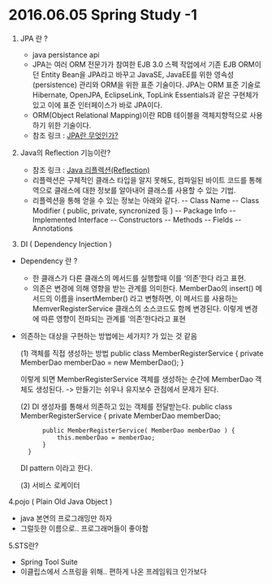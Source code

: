 # 2016.06.05  Spring Study -1

1. JPA 란 ? 
	- java persistance api
	- JPA는 여러 ORM 전문가가 참여한 EJB 3.0 스펙 작업에서 기존 EJB ORM이던 Entity Bean을 JPA라고 바꾸고 JavaSE, JavaEE를 위한 영속성(persistence) 관리와 ORM을 위한 표준 기술이다. JPA는 ORM 표준 기술로 Hibernate, OpenJPA, EclipseLink, TopLink Essentials과 같은 구현체가 있고 이에 표준 인터페이스가 바로 JPA이다.
	-  ORM(Object Relational Mapping)이란 RDB 테이블을 객체지향적으로 사용하기 위한 기술이다.
	-  참조 링크 : [JPA란 무엇인가?](http://blog.woniper.net/255)

2. Java의 Reflection 기능이란?
	- 참조 링크 : [Java 리플렉션(Reflection)](http://hiddenviewer.tistory.com/114)
	- 리플렉션은 구체적인 클래스 타입을 알지 못해도, 컴파일된 바이트 코드를 통해 역으로 클래스에 대한 정보를 알아내어 클래스를 사용할 수 있는 기법.
	- 리플렉션을 통해 얻을 수 있는 정보는 아래와 같다.
	-- Class Name
    -- Class Modifier ( public, private, syncronized 등 )
    -- Package Info
    -- Implemented Interface
    -- Constructors
    -- Methods
    -- Fields
    -- Annotations

3. DI ( Dependency Injection )
- Dependency 란 ?
	- 한 클래스가 다른 클래스의 메서드를 실행할때 이를 ‘의존’한다 라고 표현.
	- 의존은 변경에 의해 영향을 받는 관계를 의미한다. MemberDao의 insert() 메서드의 이름을 insertMember() 라고 변형하면, 이 메서드를 사용하는 MemverRegisterService 클래스의 소스코드도 함께 변경된다. 이렇게 변경에 따른 영향이 전파되는 관계를 ‘의존’한다라고 표현

- 의존하는 대상을 구현하는 방법에는 세가지? 가 있는 것 같음

	(1) 객체를 직접 생성하는 방법
    	public class MemberRegisterService {
		private MemberDao memberDao = new MemberDao();
		}

	이렇게 되면 MemberRegisterService 객체를 생성하는 순간에 MemberDao 객체도 생성된다.  -> 만들기는 쉬우나 유지보수 관점에서 문제가 된다.

	(2) DI
	생성자를 통해서 의존하고 있는 객체를 전달받는다.
		public class MemberRegisterService {
			private MemberDao memberDao;

			public MemberRegisterService( MemberDao memberDao ) {
				this.memberDao = memberDao;
			}
		}
	DI pattern 이라고 한다.
   
	(3) 서비스 로케이터


4.pojo ( Plain Old Java Object )
- java 본연의 프로그래밍만 하자
- 그럴듯한 이름으로.. 프로그래머들이 좋아함


5.STS란?
- Spring Tool Suite 
- 이클립스에서 스프링을 위해.. 편하게 나온 프레임워크 인가보다
